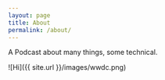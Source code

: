 ```yaml
---
layout: page
title: About
permalink: /about/
---
```


A Podcast about many things, some technical.

![Hi]({{ site.url }}/images/wwdc.png)